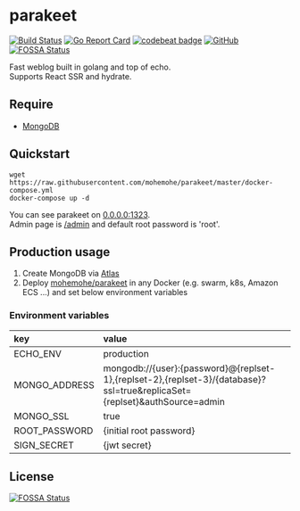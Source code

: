 # parakeet

[![Build Status](https://cloud.drone.io/api/badges/mohemohe/parakeet/status.svg)](https://cloud.drone.io/mohemohe/parakeet)
[![Go Report Card](https://goreportcard.com/badge/github.com/mohemohe/parakeet)](https://goreportcard.com/report/github.com/mohemohe/parakeet)
[![codebeat badge](https://codebeat.co/badges/78e7a889-e831-4bad-bd22-43b4290cc956)](https://codebeat.co/projects/github-com-mohemohe-parakeet-master)
[![GitHub](https://img.shields.io/github/license/mohemohe/parakeet.svg)](https://github.com/mohemohe/parakeet/blob/master/LICENSE)
[![FOSSA Status](https://app.fossa.com/api/projects/git%2Bgithub.com%2Fmohemohe%2Fparakeet.svg?type=shield)](https://app.fossa.com/projects/git%2Bgithub.com%2Fmohemohe%2Fparakeet?ref=badge_shield)

Fast weblog built in golang and top of echo.  
Supports React SSR and hydrate.

## Require

- [MongoDB](https://www.mongodb.com)

## Quickstart

```
wget https://raw.githubusercontent.com/mohemohe/parakeet/master/docker-compose.yml
docker-compose up -d
```

You can see parakeet on [0.0.0.0:1323](http://127.0.0.1:1323).  
Admin page is [/admin](http://127.0.0.1:1323/admin) and default root password is 'root'.

## Production usage

1. Create MongoDB via [Atlas](https://cloud.mongodb.com)
2. Deploy [mohemohe/parakeet](https://cloud.docker.com/u/mohemohe/repository/docker/mohemohe/parakeet) in any Docker (e.g. swarm, k8s, Amazon ECS ...) and set below environment variables

### Environment variables

| key           | value                                                                                                                     |
| :------------ | :------------------------------------------------------------------------------------------------------------------------ |
| ECHO_ENV      | production                                                                                                                |
| MONGO_ADDRESS | mongodb://{user}:{password}@{replset-1},{replset-2},{replset-3}/{database}?ssl=true&replicaSet={replset}&authSource=admin |
| MONGO_SSL     | true                                                                                                                      |
| ROOT_PASSWORD | {initial root password}                                                                                                   |
| SIGN_SECRET   | {jwt secret}                                                                                                              |

## License

[![FOSSA Status](https://app.fossa.com/api/projects/git%2Bgithub.com%2Fmohemohe%2Fparakeet.svg?type=large)](https://app.fossa.com/projects/git%2Bgithub.com%2Fmohemohe%2Fparakeet?ref=badge_large)